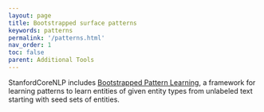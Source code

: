 ```yaml
---
layout: page
title: Bootstrapped surface patterns
keywords: patterns
permalink: '/patterns.html'
nav_order: 1
toc: false
parent: Additional Tools
---
```


StanfordCoreNLP includes [Bootstrapped Pattern Learning](http://nlp.stanford.edu/software/patternslearning.html), a framework for learning patterns to learn entities of given entity types from unlabeled text starting with seed sets of entities.
